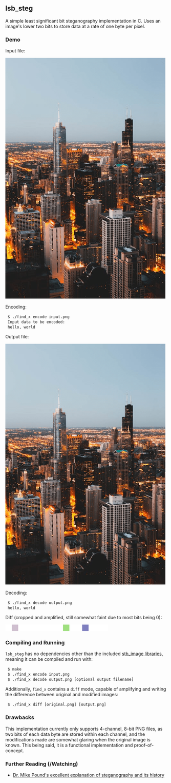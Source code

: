 ## lsb_steg

A simple least significant bit steganography implementation in C.  Uses an image's lower two bits to store data at a rate of one byte per pixel.

### Demo

Input file:

![input.png](https://github.com/Cubified/lsb_steg/blob/master/demo/input.png)

Encoding:

     $ ./find_x encode input.png
     Input data to be encoded:
     hello, world

Output file:

![output.png](https://github.com/Cubified/lsb_steg/blob/master/demo/output.png)

Decoding:

     $ ./find_x decode output.png
     hello, world

Diff (cropped and amplified, still somewhat faint due to most bits being 0):

![diff.png](https://github.com/Cubified/lsb_steg/blob/master/demo/diff.png)

### Compiling and Running

`lsb_steg` has no dependencies other than the included [stb_image libraries](https://github.com/nothings/stb), meaning it can be compiled and run with:

     $ make
     $ ./find_x encode input.png
     $ ./find_x decode output.png [optional output filename]

Additionally, `find_x` contains a `diff` mode, capable of amplifying and writing the difference between original and modified images:

     $ ./find_x diff [original.png] [output.png]

### Drawbacks

This implementation currently only supports 4-channel, 8-bit PNG files, as two bits of each data byte are stored within each channel, and the modifications made are somewhat glaring when the original image is known.  This being said, it is a functional implementation and proof-of-concept.

### Further Reading (/Watching)

- [Dr. Mike Pound's excellent explanation of steganography and its history](https://www.youtube.com/watch?v=TWEXCYQKyDc)
